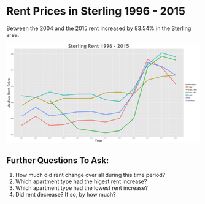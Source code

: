 Rent Prices in Sterling 1996 - 2015
================

Between the 2004 and the 2015 rent increased by 83.54% in the Sterling area.

![](../images/sterling.png)

Further Questions To Ask:
-------------------------

1.  How much did rent change over all during this time period?
2.  Which apartment type had the higest rent increase?
3.  Which apartment type had the lowest rent increase?
4.  Did rent decrease? If so, by how much?
